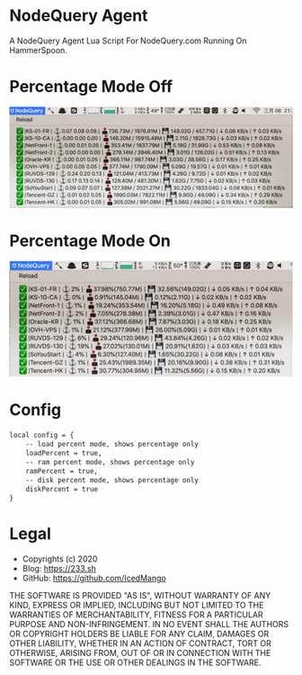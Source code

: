 # NodeQuery Agent
A NodeQuery Agent Lua Script For NodeQuery.com Running On HammerSpoon.

# Percentage Mode Off
![Percentage Mode Off](https://raw.githubusercontent.com/IcedMango/NodeQuery-For-HammerSpoon/master/Images/PercentageModeOff.jpg)

# Percentage Mode On
![Percentage Mode On](https://raw.githubusercontent.com/IcedMango/NodeQuery-For-HammerSpoon/master/Images/PercentageModeOn.jpg)

# Config
```
local config = {
    -- load percent mode, shows percentage only
    loadPercent = true,
    -- ram percent mode, shows percentage only
    ramPercent = true,
    -- disk percent mode, shows percentage only
    diskPercent = true
}
```

# Legal
- Copyrights (c) 2020 
- Blog: https://233.sh
- GitHub: https://github.com/IcedMango

THE SOFTWARE IS PROVIDED "AS IS", WITHOUT WARRANTY OF ANY KIND, EXPRESS OR IMPLIED, INCLUDING BUT NOT LIMITED TO THE WARRANTIES OF MERCHANTABILITY, FITNESS FOR A PARTICULAR PURPOSE AND NON-INFRINGEMENT. IN NO EVENT SHALL THE AUTHORS OR COPYRIGHT HOLDERS BE LIABLE FOR ANY CLAIM, DAMAGES OR OTHER LIABILITY, WHETHER IN AN ACTION OF CONTRACT, TORT OR OTHERWISE, ARISING FROM, OUT OF OR IN CONNECTION WITH THE SOFTWARE OR THE USE OR OTHER DEALINGS IN THE SOFTWARE.
